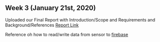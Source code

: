 ## Week 3 (January 21st, 2020)
Uploaded our Final Report with Introduction/Scope and Requirements and Background/References [Report Link](https://github.com/namnguyen20999/Semester2/tree/master/Documentation/Reports)

Reference oh how to read/write data from sensor to [firebase](https://www.hackster.io/varuldcube100/send-sensor-data-to-firebase-real-time-database-4d6b83)
